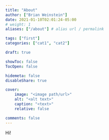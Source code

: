 ```yaml
---
title: "About"
author: ["Brian Weinstein"]
date: 2021-01-10T02:01:24-05:00
# weight: 1
aliases: ["/about"] # alias url / permalink

tags: ["first"]
categories: ["cat1", "cat2"]

draft: true

showToc: false
TocOpen: false

hidemeta: false
disableShare: true

cover:
    image: "<image path/url>"
    alt: "<alt text>"
    caption: "<text>"
    relative: false

comments: false
---
```


Hi!
